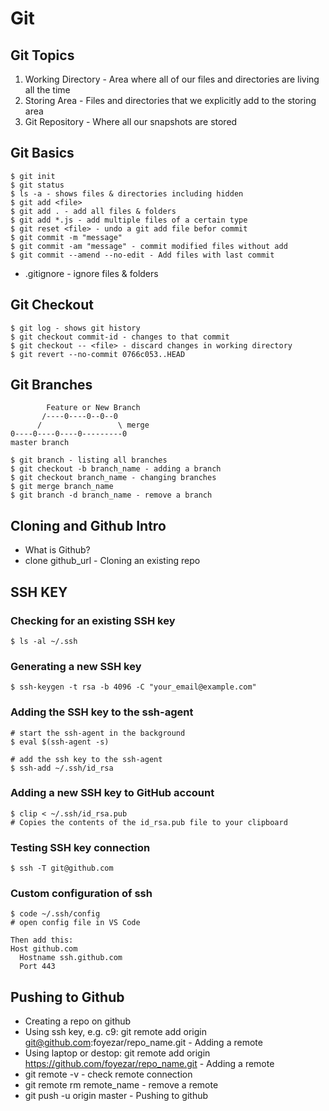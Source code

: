 # Git

## Git Topics
1. Working Directory - Area where all of our files and directories are living all the time
2. Storing Area - Files and directories that we explicitly add to the storing area
3. Git Repository - Where all our snapshots are stored

## Git Basics
```
$ git init
$ git status
$ ls -a - shows files & directories including hidden
$ git add <file>
$ git add . - add all files & folders
$ git add *.js - add multiple files of a certain type
$ git reset <file> - undo a git add file befor commit
$ git commit -m "message"
$ git commit -am "message" - commit modified files without add
$ git commit --amend --no-edit - Add files with last commit
```
* .gitignore - ignore files & folders

## Git Checkout
```
$ git log - shows git history
$ git checkout commit-id - changes to that commit
$ git checkout -- <file> - discard changes in working directory
$ git revert --no-commit 0766c053..HEAD
```

## Git Branches
```
        Feature or New Branch
       /----0----0--0--0
      /                 \ merge
0----0----0----0---------0   
master branch
```
```
$ git branch - listing all branches
$ git checkout -b branch_name - adding a branch
$ git checkout branch_name - changing branches
$ git merge branch_name
$ git branch -d branch_name - remove a branch
```

## Cloning and Github Intro
* What is Github?
* clone github_url - Cloning an existing repo

## SSH KEY
### Checking for an existing SSH key
```
$ ls -al ~/.ssh
```
### Generating a new SSH key
```
$ ssh-keygen -t rsa -b 4096 -C "your_email@example.com"
```
### Adding the SSH key to the ssh-agent
```
# start the ssh-agent in the background
$ eval $(ssh-agent -s)

# add the ssh key to the ssh-agent
$ ssh-add ~/.ssh/id_rsa
```
### Adding a new SSH key to GitHub account
```
$ clip < ~/.ssh/id_rsa.pub
# Copies the contents of the id_rsa.pub file to your clipboard
```
### Testing SSH key connection
```
$ ssh -T git@github.com
```
### Custom configuration of ssh
```
$ code ~/.ssh/config
# open config file in VS Code

Then add this:
Host github.com
  Hostname ssh.github.com
  Port 443
```

## Pushing to Github
* Creating a repo on github
* Using ssh key, e.g. c9: git remote add origin git@github.com:foyezar/repo_name.git - Adding a remote 
* Using laptop or destop: git remote add origin https://github.com/foyezar/repo_name.git - Adding a remote
* git remote -v - check remote connection
* git remote rm remote_name - remove a remote
* git push -u origin master - Pushing to github
